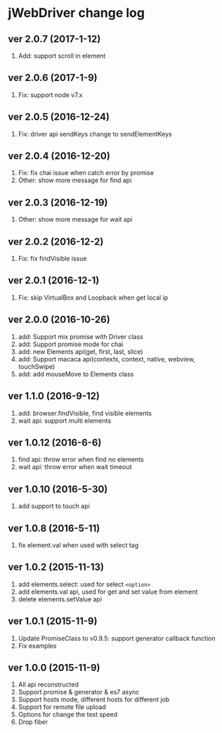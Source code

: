 jWebDriver change log
====================

## ver 2.0.7 (2017-1-12)

1. Add: support scroll in element

## ver 2.0.6 (2017-1-9)

1. Fix: support node v7.x

## ver 2.0.5 (2016-12-24)

1. Fix: driver api sendKeys change to sendElementKeys

## ver 2.0.4 (2016-12-20)

1. Fix: fix chai issue when catch error by promise
2. Other: show more message for find api

## ver 2.0.3 (2016-12-19)

1. Other: show more message for wait api

## ver 2.0.2 (2016-12-2)

1. Fix: fix findVisible issue

## ver 2.0.1 (2016-12-1)

1. Fix: skip VirtualBox and Loopback when get local ip

## ver 2.0.0 (2016-10-26)

1. add: Support mix promise with Driver class
2. add: Support promise mode for chai
3. add: new Elements api(get, first, last, slice)
4. add: Support macaca api(contexts, context, native, webview, touchSwipe)
5. add: add mouseMove to Elements class

## ver 1.1.0 (2016-9-12)

1. add: browser.findVisible, find visible elements
2. wait api: support multi elements

## ver 1.0.12 (2016-6-6)

1. find api: throw error when find no elements
2. wait api: throw error when wait timeout

## ver 1.0.10 (2016-5-30)

1. add support to touch api

## ver 1.0.8 (2016-5-11)

1. fix element.val when used with select tag

## ver 1.0.2 (2015-11-13)

1. add elements.select: used for select `<option>`
2. add elements.val api, used for get and set value from element
3. delete elements.setValue api

## ver 1.0.1 (2015-11-9)

1. Update PromiseClass to v0.9.5: support generator callback function
2. Fix examples

## ver 1.0.0 (2015-11-9)

1. All api reconstructed
2. Support promise & generator & es7 async
3. Support hosts mode, different hosts for different job
4. Support for remote file upload
5. Options for change the test speed
6. Drop fiber
